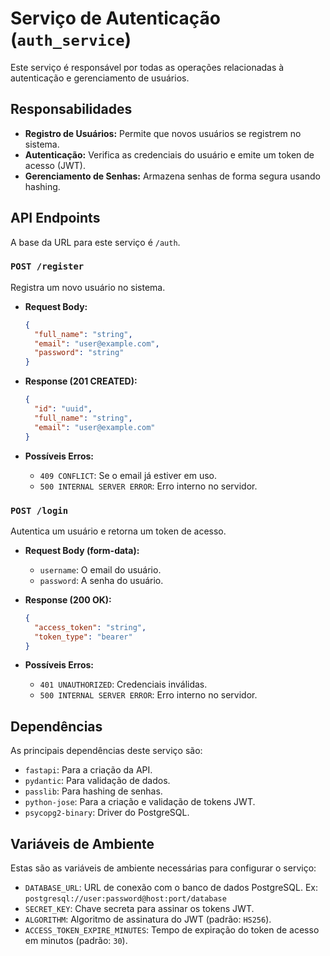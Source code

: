 # Serviço de Autenticação (`auth_service`)

Este serviço é responsável por todas as operações relacionadas à autenticação e gerenciamento de usuários.

## Responsabilidades

- **Registro de Usuários:** Permite que novos usuários se registrem no sistema.
- **Autenticação:** Verifica as credenciais do usuário e emite um token de acesso (JWT).
- **Gerenciamento de Senhas:** Armazena senhas de forma segura usando hashing.

## API Endpoints

A base da URL para este serviço é `/auth`.

### `POST /register`

Registra um novo usuário no sistema.

- **Request Body:**
  ```json
  {
    "full_name": "string",
    "email": "user@example.com",
    "password": "string"
  }
  ```

- **Response (201 CREATED):**
  ```json
  {
    "id": "uuid",
    "full_name": "string",
    "email": "user@example.com"
  }
  ```

- **Possíveis Erros:**
  - `409 CONFLICT`: Se o email já estiver em uso.
  - `500 INTERNAL SERVER ERROR`: Erro interno no servidor.

### `POST /login`

Autentica um usuário e retorna um token de acesso.

- **Request Body (form-data):**
  - `username`: O email do usuário.
  - `password`: A senha do usuário.

- **Response (200 OK):**
  ```json
  {
    "access_token": "string",
    "token_type": "bearer"
  }
  ```

- **Possíveis Erros:**
  - `401 UNAUTHORIZED`: Credenciais inválidas.
  - `500 INTERNAL SERVER ERROR`: Erro interno no servidor.

## Dependências

As principais dependências deste serviço são:

- `fastapi`: Para a criação da API.
- `pydantic`: Para validação de dados.
- `passlib`: Para hashing de senhas.
- `python-jose`: Para a criação e validação de tokens JWT.
- `psycopg2-binary`: Driver do PostgreSQL.

## Variáveis de Ambiente

Estas são as variáveis de ambiente necessárias para configurar o serviço:

- `DATABASE_URL`: URL de conexão com o banco de dados PostgreSQL. Ex: `postgresql://user:password@host:port/database`
- `SECRET_KEY`: Chave secreta para assinar os tokens JWT.
- `ALGORITHM`: Algoritmo de assinatura do JWT (padrão: `HS256`).
- `ACCESS_TOKEN_EXPIRE_MINUTES`: Tempo de expiração do token de acesso em minutos (padrão: `30`).
